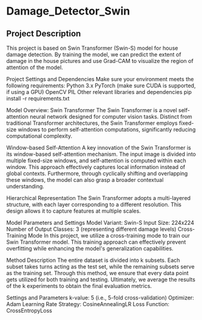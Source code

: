 # Damage_Detector_Swin

Project Description
-------------------
This project is based on Swin Transformer (Swin-S) model for house damage detection. By training the model, we can predict the extent of damage in the house pictures and use Grad-CAM to visualize the region of attention of the model.

Project Settings and Dependencies
Make sure your environment meets the following requirements:
Python 3.x
PyTorch (make sure CUDA is supported, if using a GPU)
OpenCV
PIL
Other relevant libraries and dependencies
pip install -r requirements.txt

Model Overview: Swin Transformer
The Swin Transformer is a novel self-attention neural network designed for computer vision tasks. Distinct from traditional Transformer architectures, the Swin Transformer employs fixed-size windows to perform self-attention computations, significantly reducing computational complexity.

Window-based Self-Attention
A key innovation of the Swin Transformer is its window-based self-attention mechanism. The input image is divided into multiple fixed-size windows, and self-attention is computed within each window. This approach effectively captures local information instead of global contexts. Furthermore, through cyclically shifting and overlapping these windows, the model can also grasp a broader contextual understanding.

Hierarchical Representation
The Swin Transformer adopts a multi-layered structure, with each layer corresponding to a different resolution. This design allows it to capture features at multiple scales.

Model Parameters and Settings
Model Variant: Swin-S
Input Size: 224x224
Number of Output Classes: 3 (representing different damage levels)
Cross-Training Mode
In this project, we utilize a cross-training mode to train our Swin Transformer model. This training approach can effectively prevent overfitting while enhancing the model's generalization capabilities.

Method Description
The entire dataset is divided into k subsets. Each subset takes turns acting as the test set, while the remaining subsets serve as the training set. Through this method, we ensure that every data point gets utilized for both training and testing. Ultimately, we average the results of the k experiments to obtain the final evaluation metrics.

Settings and Parameters
k-value: 5 (i.e., 5-fold cross-validation)
Optimizer: Adam
Learning Rate Strategy: CosineAnnealingLR
Loss Function: CrossEntropyLoss
